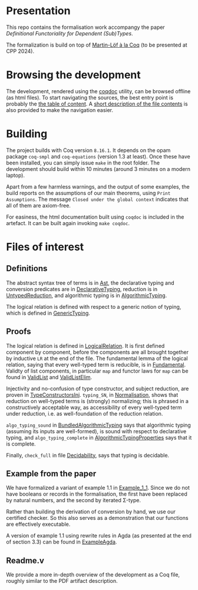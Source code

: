 Presentation
=======

This repo contains the formalisation work accompangy the paper *Definitional Functoriality for Dependent (Sub)Types*.

The formalization is build on top of [Martin-Löf à la Coq](https://arxiv.org/pdf/2310.06376.pdf) (to be presented at CPP 2024).

Browsing the development
==================

The development, rendered using the [coqdoc](https://coq.inria.fr/refman/using/tools/coqdoc.html) utility, can be browsed offline (as html files). To start navigating the sources, the best entry point is probably the [the table of content](./docs/coqdoc/toc.html). A [short description of the file contents](./docs/index.md) is also provided to make the navigation easier.

Building
===========

The project builds with Coq version `8.16.1`. It depends on the opam package `coq-smpl` and `coq-equations` (version 1.3 at least). Once these have been installed, you can simply issue `make` in the root folder. The development should build within 10 minutes (around 3 minutes on a modern laptop).

Apart from a few harmless warnings, and the output of some examples, the build reports on the assumptions of our main theorems, using `Print Assumptions`. The message `Closed under the global context` indicates that all of them are axiom-free.

For easiness, the html documentation built using `coqdoc` is included in the artefact. It can be built again invoking `make coqdoc`.


Files of interest
=================

Definitions
--------

The abstract syntax tree of terms is in [Ast], the declarative typing and conversion predicates are in [DeclarativeTyping], reduction is in [UntypedReduction], and algorithmic typing is in [AlgorithmicTyping].

The logical relation is defined with respect to a generic notion of typing, which is defined in [GenericTyping].

Proofs
----------

The logical relation is defined in [LogicalRelation]. It is first defined component by component, before the components are all brought together by inductive `LR` at the end of the file. The fundamental lemma of the logical relation, saying that every well-typed term is reducible, is in [Fundamental]. Validty of list components, in particular `map` and functor laws for `map` can be found in [ValidList] and [ValidListElim].

Injectivity and no-confusion of type constructor, and subject reduction, are proven in [TypeConstructorsInj]. `typing_SN`, in [Normalisation], shows that reduction on well-typed terms is (strongly) normalizing; this is phrased in a constructively acceptable way, as accessibility of every well-typed term under reduction, i.e. as well-foundation of the reduction relation.

`algo_typing_sound` in [BundledAlgorithmicTyping] says that algorithmic typing (assuming its inputs are well-formed), is sound with respect to declarative typing, and `algo_typing_complete` in [AlgorithmicTypingProperties] says that it is complete.

Finally, `check_full` in file [Decidability], says that typing is decidable.

Example from the paper
---------------

We have formalized a variant of example 1.1 in [Example_1_1]. Since we do not have booleans or records in the formalisation, the first have been replaced by natural numbers, and the second by iterated Σ-type.

Rather than building the derivation of conversion by hand, we use our certified checker. So this also serves as a demonstration that our functions are effectively executable.


A version of example 1.1 using rewrite rules in Agda (as presented at the end of section 3.3) can be found in [ExampleAgda].

Readme.v
--------------
We provide a more in-depth overview of the development as a Coq file, roughly similar to the PDF artifact description.

[Readme.v]: ./theories/Readme.v
[Ast]: ./theories/AutoSubst/Ast.v
[DeclarativeTyping]: ./theories/DeclarativeTyping.v
[UntypedReduction]: ./theories/UntypedReduction.v
[AlgorithmicTyping]: ./theories/AlgorithmicTyping.v
[GenericTyping]: ./theories/GenericTyping.v
[LogicalRelation]: ./theories/LogicalRelation.v
[Fundamental]: ./theories/Fundamental.v
[TypeConstructorsInj]: ./theories/TypeConstructorsInj.v
[Normalisation]: ./theories/Normalisation.v
[BundledAlgorithmicTyping]: ./theories/BundledAlgorithmicTyping.v
[AlgorithmicTypingProperties]: ./theories/AlgorithmicTypingProperties.v
[Decidability]: ./theories/Decidability.v
[Example_1_1]: ./theories/Example_1_1.v
[ValidList]: ./theories/Substitution/Introductions/List.v
[ValidListElim]: ./theories/Substitution/Introductions/ListElim.v
[ExampleAgda]: ./map.agda
